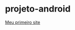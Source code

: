 # projeto-android
<a href="https://andre-savio.github.io/projeto-android/index.html"> Meu primeiro site<a>
